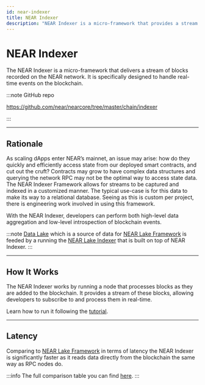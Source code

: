 ```yaml
---
id: near-indexer
title: NEAR Indexer
description: "NEAR Indexer is a micro-framework that provides a stream of blocks recorded on the NEAR network. It is designed to handle real-time events on the blockchain."
---
```


# NEAR Indexer

The NEAR Indexer is a micro-framework that delivers a stream of blocks recorded on the NEAR network. It is specifically designed to handle real-time events on the blockchain.

:::note GitHub repo

https://github.com/near/nearcore/tree/master/chain/indexer

:::

---

## Rationale

As scaling dApps enter NEAR’s mainnet, an issue may arise: how do they quickly and efficiently access state from our deployed smart contracts, and cut out the cruft? Contracts may grow to have complex data structures and querying the network RPC may not be the optimal way to access state data. The NEAR Indexer Framework allows for streams to be captured and indexed in a customized manner. The typical use-case is for this data to make its way to a relational database. Seeing as this is custom per project, there is engineering work involved in using this framework.

With the NEAR Indexer, developers can perform both high-level data aggregation and low-level introspection of blockchain events.

:::note
[Data Lake](./near-lake-framework.md#data-lake) which is a source of data for [NEAR Lake Framework](./near-lake-framework.md) is feeded by a running the [NEAR Lake Indexer](https://github.com/aurora-is-near/near-lake-indexer) that is built on top of NEAR Indexer.
:::

---

## How It Works

The NEAR Indexer works by running a node that processes blocks as they are added to the blockchain. It provides a stream of these blocks, allowing developers to subscribe to and process them in real-time.

Learn how to run it following the [tutorial](./tutorials/near-indexer.md).

---

## Latency
Comparing to [NEAR Lake Framework](./near-lake-framework.md) in terms of latency the NEAR Indexer is significantly faster as it reads data directly from the blockchain the same way as RPC nodes do.

:::info
The full comparison table you can find [here](near-lake-framework.md#comparison-with-near-indexer-framework).
:::
